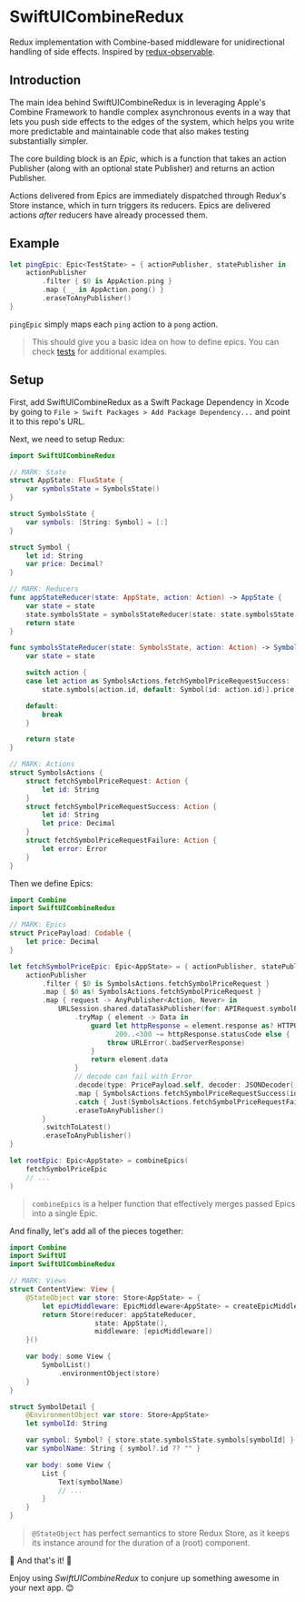 # SwiftUICombineRedux

Redux implementation with Combine-based middleware for unidirectional handling of side effects. Inspired by [redux-observable](https://redux-observable.js.org).

## Introduction

The main idea behind SwiftUICombineRedux is in leveraging Apple's Combine Framework to handle complex asynchronous events in a way that lets you push side effects to the edges of the system, which helps you write more predictable and maintainable code that also makes testing substantially simpler.

The core building block is an *Epic*, which is a function that takes an action Publisher (along with an optional state Publisher) and returns an action Publisher.

Actions delivered from Epics are immediately dispatched through Redux's Store instance, which in turn triggers its reducers. Epics are delivered actions *after* reducers have already processed them.

## Example

```swift
let pingEpic: Epic<TestState> = { actionPublisher, statePublisher in
    actionPublisher
        .filter { $0 is AppAction.ping }
        .map { _ in AppAction.pong() }
        .eraseToAnyPublisher()
}
```

`pingEpic` simply maps each `ping` action to a `pong` action.


> This should give you a basic idea on how to define epics. You can check [tests](Tests/SwiftUICombineReduxTests/SwiftUICombineReduxTests.swift) for additional examples.

## Setup

First, add SwiftUICombineRedux as a Swift Package Dependency in Xcode by going to `File > Swift Packages > Add Package Dependency...` and point it to this repo's URL.

Next, we need to setup Redux:

```swift
import SwiftUICombineRedux

// MARK: State
struct AppState: FluxState {
    var symbolsState = SymbolsState()
}

struct SymbolsState {
    var symbols: [String: Symbol] = [:]
}

struct Symbol {
    let id: String
    var price: Decimal?
}

// MARK: Reducers
func appStateReducer(state: AppState, action: Action) -> AppState {
    var state = state
    state.symbolsState = symbolsStateReducer(state: state.symbolsState, action: action)
    return state
}

func symbolsStateReducer(state: SymbolsState, action: Action) -> SymbolsState {
    var state = state

    switch action {
    case let action as SymbolsActions.fetchSymbolPriceRequestSuccess:
        state.symbols[action.id, default: Symbol(id: action.id)].price = action.price

    default:
        break
    }

    return state
}

// MARK: Actions
struct SymbolsActions {
    struct fetchSymbolPriceRequest: Action {
        let id: String
    }
    struct fetchSymbolPriceRequestSuccess: Action {
        let id: String
        let price: Decimal
    }
    struct fetchSymbolPriceRequestFailure: Action {
        let error: Error
    }
}
```

Then we define Epics:

```swift
import Combine
import SwiftUICombineRedux

// MARK: Epics
struct PricePayload: Codable {
    let price: Decimal
}

let fetchSymbolPriceEpic: Epic<AppState> = { actionPublisher, statePublisher in
    actionPublisher
        .filter { $0 is SymbolsActions.fetchSymbolPriceRequest }
        .map { $0 as! SymbolsActions.fetchSymbolPriceRequest }
        .map { request -> AnyPublisher<Action, Never> in
            URLSession.shared.dataTaskPublisher(for: APIRequest.symbolPrice(symbolId: request.id).urlRequest())
                .tryMap { element -> Data in
                    guard let httpResponse = element.response as? HTTPURLResponse,
                          200..<300 ~= httpResponse.statusCode else {
                        throw URLError(.badServerResponse)
                    }
                    return element.data
                }
                // decode can fail with Error
                .decode(type: PricePayload.self, decoder: JSONDecoder())
                .map { SymbolsActions.fetchSymbolPriceRequestSuccess(id: request.id, price: $0.price) }
                .catch { Just(SymbolsActions.fetchSymbolPriceRequestFailure(error: $0)) }
                .eraseToAnyPublisher()
        }
        .switchToLatest()
        .eraseToAnyPublisher()
}

let rootEpic: Epic<AppState> = combineEpics(
    fetchSymbolPriceEpic
    // ...
)
```
> `combineEpics` is a helper function that effectively merges passed Epics into a single Epic.


And finally, let's add all of the pieces together:

```swift
import Combine
import SwiftUI
import SwiftUICombineRedux

// MARK: Views
struct ContentView: View {
    @StateObject var store: Store<AppState> = {
        let epicMiddleware: EpicMiddleware<AppState> = createEpicMiddleware(with: rootEpic)
        return Store(reducer: appStateReducer,
                     state: AppState(),
                     middleware: [epicMiddleware])
    }()

    var body: some View {
        SymbolList()
            .environmentObject(store)
    }
}

struct SymbolDetail {
    @EnvironmentObject var store: Store<AppState>
    let symbolId: String

    var symbol: Symbol? { store.state.symbolsState.symbols[symbolId] }
    var symbolName: String { symbol?.id ?? "" }

    var body: some View {
        List {
            Text(symbolName)
            // ...
        }
    }
}
```
> `@StateObject` has perfect semantics to store Redux Store, as it keeps its instance around for the duration of a (root) component.

🎉 And that's it! 🎉

Enjoy using *SwiftUICombineRedux* to conjure up something awesome in your next app. 😊

